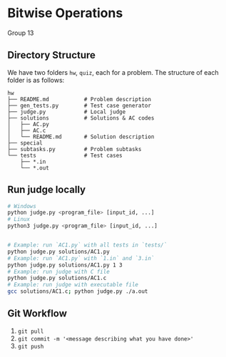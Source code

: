 # Bitwise Operations

Group 13

## Directory Structure

We have two folders `hw`, `quiz`, each for a problem. The structure of each folder is as follows:

```plaintext
hw
├── README.md           # Problem description
├── gen_tests.py        # Test case generator
├── judge.py            # Local judge
├── solutions           # Solutions & AC codes
│   ├── AC.py
│   ├── AC.c
│   └── README.md       # Solution description
├── special
├── subtasks.py         # Problem subtasks
└── tests               # Test cases
    ├── *.in
    └── *.out
```

## Run judge locally

```bash
# Windows
python judge.py <program_file> [input_id, ...]
# Linux
python3 judge.py <program_file> [input_id, ...]


# Example: run `AC1.py` with all tests in `tests/`
python judge.py solutions/AC1.py
# Example: run `AC1.py` with `1.in` and `3.in`
python judge.py solutions/AC1.py 1 3
# Example: run judge with C file
python judge.py solutions/AC1.c
# Example: run judge with executable file
gcc solutions/AC1.c; python judge.py ./a.out
```

## Git Workflow

1. `git pull`
2. `git commit -m '<message describing what you have done>'`
3. `git push`
